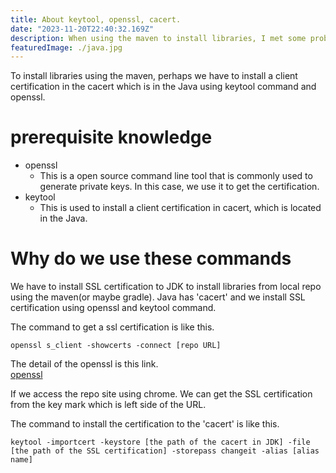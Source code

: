 ```yaml
---
title: About keytool, openssl, cacert.
date: "2023-11-20T22:40:32.169Z"
description: When using the maven to install libraries, I met some problems to set Java. This solution is very interesting for me so that I note this.
featuredImage: ./java.jpg
---
```


To install libraries using the maven, perhaps we have to install a client certification in the cacert which is in the Java using keytool command and openssl.

# prerequisite knowledge 

- openssl
  - This is a open source command line tool that is commonly used to generate private keys. In this case, we use it to get the certification.
- keytool
  - This is used to install a client certification in cacert, which is located in the Java.

# Why do we use these commands
We have to install SSL certification to JDK to install libraries from local repo using the maven(or maybe gradle). Java has 'cacert' and we install SSL certification using openssl and keytool command.

The command to get a ssl certification is like this.
```command
openssl s_client -showcerts -connect [repo URL]
```

The detail of the openssl is this link.  
[openssl](https://www.tohoho-web.com/ex/openssl.html)

If we access the repo site using chrome. We can get the SSL certification from the key mark which is left side of the URL.

The command to install the certification to the 'cacert' is like this.
```command
keytool -importcert -keystore [the path of the cacert in JDK] -file [the path of the SSL certification] -storepass changeit -alias [alias name]
```
